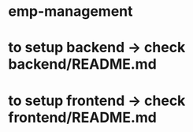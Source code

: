 # emp-management

# to setup backend -> check backend/README.md
# to setup frontend -> check frontend/README.md